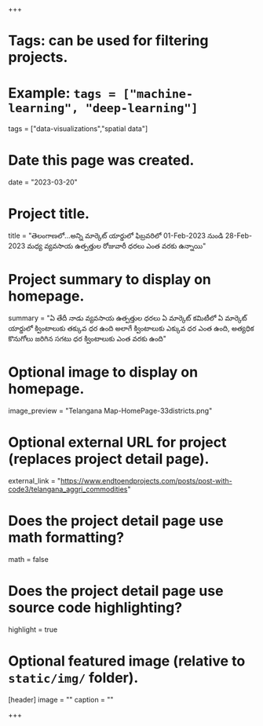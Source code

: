 +++
# Tags: can be used for filtering projects.
# Example: `tags = ["machine-learning", "deep-learning"]`
tags = ["data-visualizations","spatial data"]

# Date this page was created.
date = "2023-03-20"

# Project title.
title = "తెలంగాణలో…అన్ని మార్కెట్ యార్డులో ఫిబ్రవరిలో 01-Feb-2023 నుండి 28-Feb-2023 మధ్య వ్యవసాయ ఉత్పత్తుల రోజువారీ ధరలు ఎంత వరకు ఉన్నాయి"

# Project summary to display on homepage.
summary = "ఏ తేదీ నాడు వ్యవసాయ ఉత్పత్తుల ధరలు ఏ మార్కెట్ కమిటీలో ఏ మార్కెట్ యార్డులో క్వింటాలుకు తక్కువ ధర ఉంది అలాగే క్వింటాలుకు ఎక్కువ ధర ఎంత ఉంది, అత్యధిక కొనుగోలు జరిగిన సగటు ధర క్వింటాలుకు ఎంత వరకు ఉంది"

# Optional image to display on homepage.
image_preview = "Telangana Map-HomePage-33districts.png"

# Optional external URL for project (replaces project detail page).
external_link = "https://www.endtoendprojects.com/posts/post-with-code3/telangana_aggri_commodities"

# Does the project detail page use math formatting?
math = false

# Does the project detail page use source code highlighting?
highlight = true

# Optional featured image (relative to `static/img/` folder).
[header]
image = ""
caption = ""

+++
